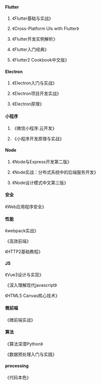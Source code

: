 #### Flutter

1. 《Flutter基础与实战》

2. 《Cross-Platform UIs with Flutter》

3. 《Flutter开发实例解析》

4. 《Flutter入门经典》

5. 《Flutter2 Cookbook中文版》

#### Electron

1. 《Electron入门与实战》

2. 《Electron项目开发实战》

3. 《Electron原理》

#### 小程序

1. 《微信小程序.云开发》

2. 《小程序开发原理与实战》

#### Node

1. 《Node与Express开发第二版》

2. 《Node实战：分布式系统中的后端服务开发》

3. 《Node设计模式中文第三版》

#### 安全

《Web应用程序安全》

#### 性能

《webpack实战》

《高效前端》

《HTTP2基础教程》

#### JS

《Vue3设计与实现》

《深入理解现代javascript》

《HTML5 Canvas核心技术》

#### 微前端

《微前端实战》

#### 算法

《算法深潜Python》

《数据预处理入门与实践》

#### processing

《代码本色》
